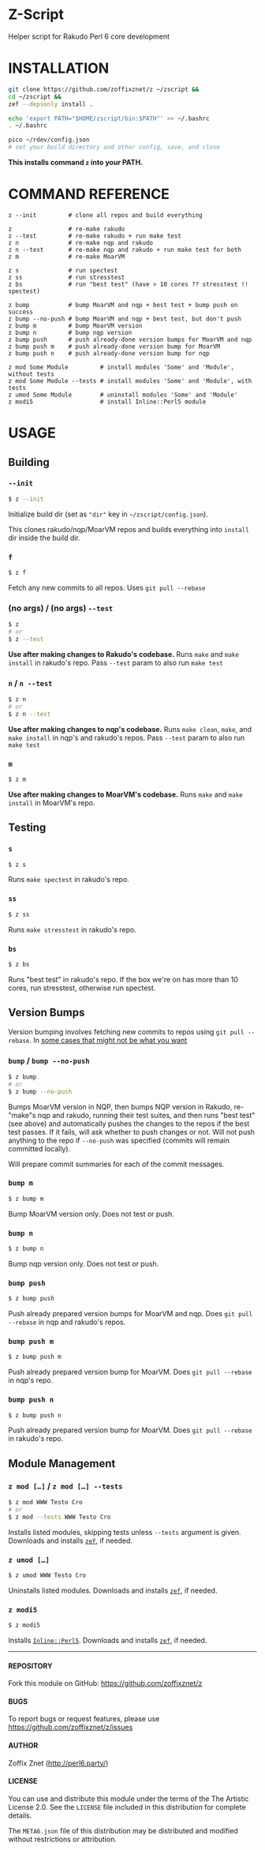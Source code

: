 # Z-Script

Helper script for Rakudo Perl 6 core development

# INSTALLATION

```bash
git clone https://github.com/zoffixznet/z ~/zscript &&
cd ~/zscript &&
zef --depsonly install .

echo 'export PATH="$HOME/zscript/bin:$PATH"' >> ~/.bashrc
. ~/.bashrc

pico ~/rdev/config.json
# set your build directory and other config, save, and close
```

**This installs command `z` into your PATH.**

# COMMAND REFERENCE

```
z --init         # clone all repos and build everything

z                # re-make rakudo
z --test         # re-make rakudo + run make test
z n              # re-make nqp and rakudo
z n --test       # re-make nqp and rakudo + run make test for both
z m              # re-make MoarVM

z s              # run spectest
z ss             # run stresstest
z bs             # run "best test" (have > 10 cores ?? stresstest !! spectest)

z bump           # bump MoarVM and nqp + best test + bump push on success
z bump --no-push # bump MoarVM and nqp + best test, but don't push
z bump m         # bump MoarVM version
z bump n         # bump nqp version
z bump push      # push already-done version bumps for MoarVM and nqp
z bump push m    # push already-done version bump for MoarVM
z bump push n    # push already-done version bump for nqp

z mod Some Module         # install modules 'Some' and 'Module', without tests
z mod Some Module --tests # install modules 'Some' and 'Module', with tests
z umod Some Module        # uninstall modules 'Some' and 'Module'
z modi5                   # install Inline::Perl5 module
```

# USAGE

## Building

### `--init`

```bash
$ z --init
```

Initialize build dir (set as `"dir"` key in `~/zscript/config.json`).

This clones rakudo/nqp/MoarVM repos and builds everything into `install` dir
inside the build dir.

### `f`

```bash
$ z f
```

Fetch any new commits to all repos. Uses `git pull --rebase`

### (no args) / (no args) `--test`

```bash
$ z
# or
$ z --test
```

**Use after making changes to Rakudo's codebase.**
Runs `make` and `make install` in rakudo's repo. Pass `--test` param to also
run `make test`

### `n` / `n --test`

```bash
$ z n
# or
$ z n --test
```

**Use after making changes to nqp's codebase.**
Runs `make clean`, `make`, and `make install` in nqp's and rakudo's repos.
Pass `--test` param to also run `make test`

### `m`

```bash
$ z m
```

**Use after making changes to MoarVM's codebase.**
Runs `make` and `make install` in MoarVM's repo.

## Testing

### `s`

```bash
$ z s
```

Runs `make spectest` in rakudo's repo.

### `ss`

```bash
$ z ss
```

Runs `make stresstest` in rakudo's repo.

### `bs`

```bash
$ z bs
```

Runs "best test" in rakudo's repo. If the box we're on has more than 10 cores,
run stresstest, otherwise run spectest.

## Version Bumps

Version bumping involves fetching new commits to repos
using `git pull --rebase`. In [some cases that might not be what
you want](https://rakudo.party/post/I-Botched-A-Perl-6-Release-And-Now-A-Robot-Is-Taking-My-Job)

### `bump` / `bump --no-push`

```bash
$ z bump
# or
$ z bump --no-push
```

Bumps MoarVM version in NQP, then bumps NQP version in Rakudo, re-"make"s nqp
and rakudo, running their test suites, and then runs "best test"
(see above) and automatically pushes the changes to the repos if the best test
passes. If it fails, will ask whether to push changes or not. Will not push
anything to the repo if `--no-push` was specified (commits will remain committed
locally).

Will prepare commit summaries for each of the commit messages.

### `bump m`

```bash
$ z bump m
```

Bump MoarVM version only. Does not test or push.

### `bump n`

```bash
$ z bump n
```

Bump nqp version only. Does not test or push.

### `bump push`

```bash
$ z bump push
```

Push already prepared version bumps for MoarVM and nqp. Does `git pull --rebase`
in nqp and rakudo's repos.

### `bump push m`

```bash
$ z bump push m
```

Push already prepared version bump for MoarVM. Does `git pull --rebase`
in nqp's repo.

### `bump push n`

```bash
$ z bump push n
```

Push already prepared version bump for MoarVM. Does `git pull --rebase`
in rakudo's repo.


## Module Management

### `z mod […]` / `z mod […] --tests`

```bash
$ z mod WWW Testo Cro
# or
$ z mod --tests WWW Testo Cro
```

Installs listed modules, skipping tests unless `--tests` argument is given.
Downloads and installs [`zef`](https://modules.perl6.org/repo/zef), if needed.

### `z umod […]`

```bash
$ z umod WWW Testo Cro
```

Uninstalls listed modules.
Downloads and installs [`zef`](https://modules.perl6.org/repo/zef), if needed.

### `z modi5`

```bash
$ z modi5
```

Installs [`Inline::Perl5`](https://modules.perl6.org/repo/Inline::Perl5).
Downloads and installs [`zef`](https://modules.perl6.org/repo/zef), if needed.

----

#### REPOSITORY

Fork this module on GitHub:
https://github.com/zoffixznet/z

#### BUGS

To report bugs or request features, please use
https://github.com/zoffixznet/z/issues

#### AUTHOR

Zoffix Znet (http://perl6.party/)

#### LICENSE

You can use and distribute this module under the terms of the
The Artistic License 2.0. See the `LICENSE` file included in this
distribution for complete details.

The `META6.json` file of this distribution may be distributed and modified
without restrictions or attribution.
